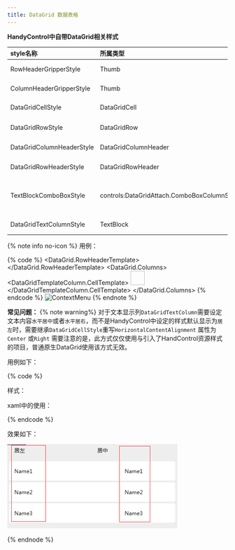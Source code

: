```yaml
---
title: DataGrid 数据表格
---
```


**HandyControl中自带DataGrid相关样式**

| style名称                 | 所属类型                                    | 用途描述                                               |
| :------------------------ | :------------------------------------------ | :----------------------------------------------------- |
| RowHeaderGripperStyle     | Thumb                                       | RowHeader的可拖拽样式                                  |
| ColumnHeaderGripperStyle  | Thumb                                       | ColumnHeader可拖拽样式                                 |
| DataGridCellStyle         | DataGridCell                                | DataGrid数据列样式                                     |
| DataGridRowStyle          | DataGridRow                                 | DataGrid数据行样式                                     |
| DataGridColumnHeaderStyle | DataGridColumnHeader                        | DataGrid列头样式                                       |
| DataGridRowHeaderStyle    | DataGridRowHeader                           | DataGrid行头样式                                       |
| TextBlockComboBoxStyle    | controls:DataGridAttach.ComboBoxColumnStyle | DataGrid附加属性文本框下拉列的非编辑模式下文本显示样式 |
| DataGridTextColumnStyle   | TextBlock                                   | DataGrid文本列样式                                     |

{% note info no-icon %}
用例：

{% code %}
<DataGrid HeadersVisibility="All" RowHeaderWidth="60" AutoGenerateColumns="False" ItemsSource="{Binding DataList}">
    <DataGrid.RowHeaderTemplate>
        <DataTemplate>
            <CheckBox IsChecked="{Binding IsSelected,RelativeSource={RelativeSource AncestorType=DataGridRow}}"/>
        </DataTemplate>
    </DataGrid.RowHeaderTemplate>
    <DataGrid.Columns>
        <DataGridTextColumn IsReadOnly="True" Width="80" CanUserResize="False" Binding="{Binding Index}" Header="{x:Static langs:Lang.Index}"/>
        <DataGridTemplateColumn Width="60" CanUserResize="False">
            <DataGridTemplateColumn.CellTemplate>
                <DataTemplate>
                    <Image Source="{Binding ImgPath}" Width="32" Height="32" Stretch="Uniform"/>
                </DataTemplate>
            </DataGridTemplateColumn.CellTemplate>
        </DataGridTemplateColumn>
        <DataGridTextColumn Width="1*" Binding="{Binding Name}" Header="{x:Static langs:Lang.Name}"/>
        <DataGridCheckBoxColumn Width="100" CanUserResize="False" Binding="{Binding IsSelected}" Header="{x:Static langs:Lang.Selected}"/>
        <DataGridComboBoxColumn ItemsSource="{Binding Source={StaticResource DemoTypes}}" Width="100" CanUserResize="False" SelectedValueBinding="{Binding Type}" Header="{x:Static langs:Lang.Type}"/>
        <DataGridTextColumn Width="1*" Binding="{Binding Remark}" Header="{x:Static langs:Lang.Remark}"/>
    </DataGrid.Columns>
</DataGrid>
{% endcode %}
![ContextMenu](https://raw.githubusercontent.com/NaBian/HandyControl/master/Resources/DataGrid.png)
{% endnote %}

**常见问题：**
{% note warning%}
对于文本显示列`DataGridTextColumn`需要设定文本内容`水平居中`或者`水平居右`，而不是HandyControl中设定的样式默认显示为`居左`时，需要继承`DataGridCellStyle`重写`HorizontalContentAlignment` 属性为`Center` 或`Right` 需要注意的是，此方式仅仅使用与引入了HandControl资源样式的项目，普通原生DataGrid使用该方式无效。

用例如下：

{% code %}

样式：
<Style x:Key="DataGridTextCenterColumnStyle" TargetType="DataGridCell" BasedOn="{StaticResource DataGridCellStyle}">
    <Setter Property="HorizontalContentAlignment" Value="Center"/>
</Style>

xaml中的使用：

<DataGrid ItemsSource="{Binding Datas}" AutoGenerateColumns="False">
            <DataGrid.Columns>
                <DataGridTextColumn Header="居左" Binding="{Binding Name}" Width="*"></DataGridTextColumn>
                <DataGridTextColumn Header="居中" CellStyle="{StaticResource DataGridTextCenterColumnStyle}" Width="*" Binding="{Binding Name}"></DataGridTextColumn>
            </DataGrid.Columns>
        </DataGrid>

{% endcode %}

效果如下：

![DataGridWarning01](..\images\DataGrid-Warning01.png)

{% endnode %}
